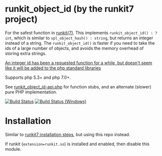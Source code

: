 runkit\_object\_id (by the runkit7 project)
======================================================

For the safest function in [runkit(7)](https://github.com/runkit7/runkit7).
This implements `runkit_object_id() : ?int`,
which is similar to `spl_object_hash() : string`, but returns an integer instead of a string.
The `runkit_object_id()` is faster if you need to take the ids of a large number of objects, and avoids the memory overhead of storing extra strings.

[An integer id has been a requested function for a while, but doesn't seem like it will be added to the php standard libraries](https://bugs.php.net/bug.php?id=52657)

Supports php 5.3+ and php 7.0\+.

See [runkit\_object\_id-api.php](./runkit_object_id-api.php) for function stubs, and an alternate (slower) pure PHP implementation.

[![Build Status](https://travis-ci.org/runkit7/runkit_object_id.svg?branch=master)](https://travis-ci.org/runkit7/runkit_object_id)
[![Build Status (Windows)](https://ci.appveyor.com/api/projects/status/dmlr3sc8153n9cjv?svg=true)](https://ci.appveyor.com/project/TysonAndre/runkit-object-id)

Installation
============

Similar to [runkit7 installation steps](https://github.com/runkit7/runkit7#installation), but using this repo instead.

If runkit (`extension=runkit.so`) is installed and enabled, then disable this module.
